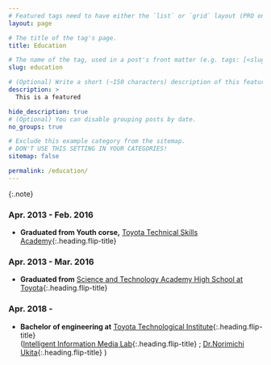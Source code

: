 ```yaml
---
# Featured tags need to have either the `list` or `grid` layout (PRO only).
layout: page

# The title of the tag's page.
title: Education

# The name of the tag, used in a post's front matter (e.g. tags: [<slug>]).
slug: education

# (Optional) Write a short (~150 characters) description of this featured tag.
description: >
  This is a featured 

hide_description: true
# (Optional) You can disable grouping posts by date.
no_groups: true

# Exclude this example category from the sitemap.
# DON'T USE THIS SETTING IN YOUR CATEGORIES!
sitemap: false

permalink: /education/
---
```



{:.note}

### Apr. 2013 - Feb. 2016
* **Graduated from Youth corse,**  [Toyota Technical Skills Academy]{:.heading.flip-title} 
### Apr. 2013 - Mar. 2016
* **Graduated from** [Science and Technology Academy High School at Toyota]{:.heading.flip-title} 
### Apr. 2018 - 
* **Bachelor of engineering at** [Toyota Technological Institute]{:.heading.flip-title} <br>([Intelligent Information Media Lab]{:.heading.flip-title} ; [Dr.Norimichi Ukita]{:.heading.flip-title} )

[Toyota Technical Skills Academy]: https://www.toyota-global.com/company/history_of_toyota/75years/data/company_information/personnel/personnel-related_development/academy.html
[Science and Technology Academy High School at Toyota]: https://tsushin.kagiko.ed.jp/cooperation/district/
[Dr.Norimichi Ukita]: https://www.toyota-ti.ac.jp/Lab/Denshi/iim/ukita/index.html
[Intelligent Information Media Lab]: https://www.toyota-ti.ac.jp/Lab/Denshi/iim/index.html
[Toyota Technological Institute]: https://www.toyota-ti.ac.jp/english/

<!-- * [Install]{:.heading.flip-title} --- How to install and run Hydejack.
{:.related-posts.faded}

[install]: http://www.toyota.co.jp/company/gakuen/index.html -->
